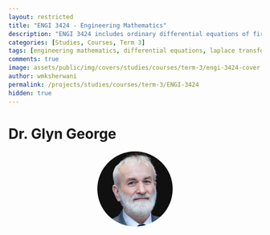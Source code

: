 ```yaml
---
layout: restricted
title: "ENGI 3424 - Engineering Mathematics"
description: "ENGI 3424 includes ordinary differential equations of first order and first degree; linear ordinary differential equations of higher order, methods of undetermined coefficients and variation of parameters; applications to electric circuits and mass-spring systems; Laplace transforms; partial differentiation; convergence of series; Taylor and binomial series; remainder term; and an introduction to Fourier series."
categories: [Studies, Courses, Term 3]
tags: [engineering mathematics, differential equations, laplace transforms, series convergence, fourier series, partial differentiation]
comments: true
image: assets/public/img/covers/studies/courses/term-3/engi-3424-cover.png
author: wmksherwani
permalink: /projects/studies/courses/term-3/ENGI-3424
hidden: true
---
```


# Dr. Glyn George

<html lang="en">
    <div style="display: flex; justify-content: space-around; align-items: center;">
        <div style="text-align: center;">
            <img src="assets/public/img/people/Glyn George.png" alt="Glyn George" style="width: 150px; object-fit: cover; border-radius: 50%;">
        </div>
    </div>
</html>

<!-- <html lang="en">
<link href="https://cdnjs.cloudflare.com/ajax/libs/font-awesome/6.0.0-beta3/css/all.min.css" rel="stylesheet">
<div id="star-wrapper" style="margin: 0; display: flex; justify-content: center; align-items: center;">
    <div style="display: flex; justify-content: center; align-items: center; font-size: 50px;">
        <i class="fas fa-star" style="color: gold;"></i>
        <i class="fas fa-star" style="color: gold;"></i>
        <i class="fas fa-star" style="color: gold;"></i>
        <i class="fas fa-star" style="color: gold;"></i>
        <i class="fas fa-star" style="color: gold;"></i>
    </div>
</div>
</html> -->
